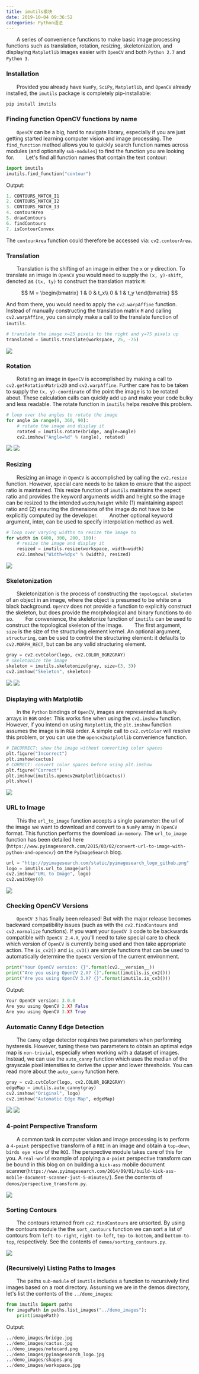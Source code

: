 ```yaml
---
title: imutils模块
date: 2019-10-04 09:36:52
categories: Python语法
---
```

&emsp;&emsp;A series of convenience functions to make basic image processing functions such as translation, rotation, resizing, skeletonization, and displaying `Matplotlib` images easier with `OpenCV` and both `Python 2.7` and `Python 3`.

### Installation

&emsp;&emsp;Provided you already have `NumPy`, `SciPy`, `Matplotlib`, and `OpenCV` already installed, the `imutils` package is completely pip-installable:

``` python
pip install imutils
```

### Finding function OpenCV functions by name

&emsp;&emsp;`OpenCV` can be a big, hard to navigate library, especially if you are just getting started learning computer vision and image processing. The `find_function` method allows you to quickly search function names across modules (and optionally `sub-modules`) to find the function you are looking for.
&emsp;&emsp;Let's find all function names that contain the text contour:

``` python
import imutils
imutils.find_function("contour")
```

Output:

``` python
1. CONTOURS_MATCH_I1
2. CONTOURS_MATCH_I2
3. CONTOURS_MATCH_I3
4. contourArea
5. drawContours
6. findContours
7. isContourConvex
```

The `contourArea` function could therefore be accessed via: `cv2.contourArea`.

### Translation

&emsp;&emsp;Translation is the shifting of an image in either the `x` or `y` direction. To translate an image in `OpenCV` you would need to supply the `(x, y)-shift`, denoted as `(tx, ty)` to construct the translation matrix `M`:

$$
M = \begin{bmatrix}
1 & 0 & t_x\\
0 & 1 &  t_y
\end{bmatrix}
$$

And from there, you would need to apply the `cv2.warpAffine` function. Instead of manually constructing the translation matrix `M` and calling `cv2.warpAffine`, you can simply make a call to the translate function of `imutils`.

``` python
# translate the image x=25 pixels to the right and y=75 pixels up
translated = imutils.translate(workspace, 25, -75)
```

<img src="./imutils模块/1.png">

### Rotation

&emsp;&emsp;Rotating an image in `OpenCV` is accomplished by making a call to `cv2.getRotationMatrix2D` and `cv2.warpAffine`. Further care has to be taken to supply the `(x, y)-coordinate` of the point the image is to be rotated about. These calculation calls can quickly add up and make your code bulky and less readable. The rotate function in `imutils` helps resolve this problem.

``` python
# loop over the angles to rotate the image
for angle in range(0, 360, 90):
    # rotate the image and display it
    rotated = imutils.rotate(bridge, angle=angle)
    cv2.imshow("Angle=%d" % (angle), rotated)
```

<img src="./imutils模块/2.png">

<img src="./imutils模块/3.png">

### Resizing

&emsp;&emsp;Resizing an image in `OpenCV` is accomplished by calling the `cv2.resize` function. However, special care needs to be taken to ensure that the aspect ratio is maintained. This resize function of `imutils` maintains the aspect ratio and provides the keyword arguments width and height so the image can be resized to the intended `width/height` while (1) maintaining aspect ratio and (2) ensuring the dimensions of the image do not have to be explicitly computed by the developer.
&emsp;&emsp;Another optional keyword argument, inter, can be used to specify interpolation method as well.

``` python
# loop over varying widths to resize the image to
for width in (400, 300, 200, 100):
    # resize the image and display it
    resized = imutils.resize(workspace, width=width)
    cv2.imshow("Width=%dpx" % (width), resized)
```

<img src="./imutils模块/4.png">

### Skeletonization

&emsp;&emsp;Skeletonization is the process of constructing the `topological skeleton` of an object in an image, where the object is presumed to be white on a black background. `OpenCV` does not provide a function to explicitly construct the skeleton, but does provide the morphological and binary functions to do so.
&emsp;&emsp;For convenience, the skeletonize function of `imutils` can be used to construct the topological skeleton of the image.
&emsp;&emsp;The first argument, `size` is the size of the structuring element kernel. An optional argument, `structuring`, can be used to control the structuring element: it defaults to `cv2.MORPH_RECT`, but can be any valid structuring element.

``` python
gray = cv2.cvtColor(logo, cv2.COLOR_BGR2GRAY)
# skeletonize the image
skeleton = imutils.skeletonize(gray, size=(3, 3))
cv2.imshow("Skeleton", skeleton)
```

<img src="./imutils模块/5.png">

<img src="./imutils模块/6.png">

### Displaying with Matplotlib

&emsp;&emsp;In the `Python` bindings of `OpenCV`, images are represented as `NumPy` arrays in `BGR` order. This works fine when using the `cv2.imshow` function. However, if you intend on using `Matplotlib`, the `plt.imshow` function assumes the image is in `RGB` order. A simple call to `cv2.cvtColor` will resolve this problem, or you can use the `opencv2matplotlib` convenience function.

``` python
# INCORRECT: show the image without converting color spaces
plt.figure("Incorrect")
plt.imshow(cactus)
# CORRECT: convert color spaces before using plt.imshow
plt.figure("Correct")
plt.imshow(imutils.opencv2matplotlib(cactus))
plt.show()
```

<img src="./imutils模块/7.png">

### URL to Image

&emsp;&emsp;This the `url_to_image` function accepts a single parameter: the url of the image we want to download and convert to a `NumPy` array in `OpenCV` format. This function performs the download `in-memory`. The `url_to_image` function has been detailed here (`https://www.pyimagesearch.com/2015/03/02/convert-url-to-image-with-python-and-opencv/`) on the `PyImageSearch` blog.

``` python
url = "http://pyimagesearch.com/static/pyimagesearch_logo_github.png"
logo = imutils.url_to_image(url)
cv2.imshow("URL to Image", logo)
cv2.waitKey(0)
```

<img src="./imutils模块/8.png">

### Checking OpenCV Versions

&emsp;&emsp;`OpenCV 3` has finally been released! But with the major release becomes backward compatibility issues (such as with the `cv2.findContours` and `cv2.normalize` functions). If you want your `OpenCV 3` code to be backwards compatible with `OpenCV 2.4.X`, you'll need to take special care to check which version of `OpenCV` is currently being used and then take appropriate action. The `is_cv2()` and `is_cv3()` are simple functions that can be used to automatically determine the `OpenCV` version of the current environment.

``` python
print("Your OpenCV version: {}".format(cv2.__version__))
print("Are you using OpenCV 2.X? {}".format(imutils.is_cv2()))
print("Are you using OpenCV 3.X? {}".format(imutils.is_cv3()))
```

Output:

``` python
Your OpenCV version: 3.0.0
Are you using OpenCV 2.X? False
Are you using OpenCV 3.X? True
```

### Automatic Canny Edge Detection

&emsp;&emsp;The `Canny` edge detector requires two parameters when performing hysteresis. However, tuning these two parameters to obtain an optimal edge map is `non-trivial`, especially when working with a dataset of images. Instead, we can use the `auto_canny` function which uses the median of the grayscale pixel intensities to derive the upper and lower thresholds. You can read more about the `auto_canny` function here.

``` python
gray = cv2.cvtColor(logo, cv2.COLOR_BGR2GRAY)
edgeMap = imutils.auto_canny(gray)
cv2.imshow("Original", logo)
cv2.imshow("Automatic Edge Map", edgeMap)
```

<img src="./imutils模块/9.png">

<img src="./imutils模块/10.png">

### 4-point Perspective Transform

&emsp;&emsp;A common task in computer vision and image processing is to perform a `4-point` perspective transform of a `ROI` in an image and obtain a `top-down`, `birds eye view` of the `ROI`. The perspective module takes care of this for you. A `real-world` example of applying a `4-point` perspective transform can be bound in this blog on on building a `kick-ass` mobile document scanner(`https://www.pyimagesearch.com/2014/09/01/build-kick-ass-mobile-document-scanner-just-5-minutes/`). See the contents of `demos/perspective_transform.py`.

<img src="./imutils模块/11.png">

### Sorting Contours

&emsp;&emsp;The contours returned from `cv2.findContours` are unsorted. By using the contours module the the `sort_contours` function we can sort a list of contours from `left-to-right`, `right-to-left`, `top-to-bottom`, and `bottom-to-top`, respectively. See the contents of `demos/sorting_contours.py`.

<img src="./imutils模块/12.png">

### (Recursively) Listing Paths to Images

&emsp;&emsp;The paths `sub-module` of `imutils` includes a function to recursively find images based on a root directory. Assuming we are in the demos directory, let's list the contents of the `../demo_images`:

``` python
from imutils import paths
for imagePath in paths.list_images("../demo_images"):
    print(imagePath)
```

Output:

``` python
../demo_images/bridge.jpg
../demo_images/cactus.jpg
../demo_images/notecard.png
../demo_images/pyimagesearch_logo.jpg
../demo_images/shapes.png
../demo_images/workspace.jpg
```